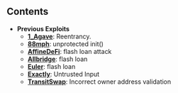 ## Contents

* **Previous Exploits**
  * [**1_Agave**](docs/1_Agave.md): Reentrancy.
  * [**88mph**](docs/88mph.md): unprotected init()
  * [**AffineDeFi**](docs/AffineDeFi.md): flash loan attack
  * [**Allbridge**](docs/Allbridge.md): flash loan 
  * [**Euler**](docs/euler.md): flash loan
  * [**Exactly**](docs/Exactly.md): Untrusted Input
  * [**TransitSwap**](docs/TransitSwap.md): Incorrect owner address validation


